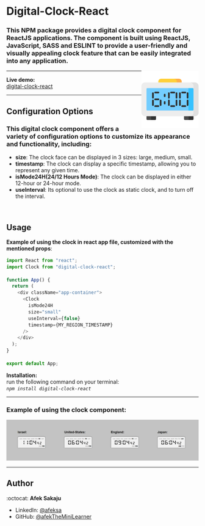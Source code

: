 # Digital-Clock-React

### This NPM package provides a digital clock component for ReactJS applications. The component is built using ReactJS, JavaScript, SASS and ESLINT to provide a user-friendly and visually appealing clock feature that can be easily integrated into any application. <br />

<img src="./readme-resources/clock.png" width=150px height=150px align="right">

---

**Live demo:** </br>[digital-clock-react](http://afektheminilearner.github.io/digital-clock-react)

---

## Configuration Options

### This digital clock component offers a variety of configuration options to customize its appearance and functionality, including:

- **size**: The clock face can be displayed in 3 sizes: large, medium, small.
- **timestamp**: The clock can display a specific timestamp, allowing you to represent any given time.
- **isMode24H(24/12 Hours Mode)**: The clock can be displayed in either 12-hour or 24-hour mode.
- **useInterval**: Its optional to use the clock as static clock, and to turn off the interval.

</br>

## Usage

**Example of using the clock in react app file, customized with the mentioned props**:

```js
import React from "react";
import Clock from "digital-clock-react";

function App() {
  return (
    <div className="app-container">
      <Clock
        isMode24H
        size="small"
        useInterval={false}
        timestamp={MY_REGION_TIMESTAMP}
      />
    </div>
  );
}

export default App;
```

**Installation:**</br>
run the following command on your terminal:</br> _`npm install digital-clock-react`_

---

### **Example of using the clock component:**

![Example-GIF](./readme-resources/clock-gif.gif)

---

## Author

:octocat: **Afek Sakaju**

- LinkedIn: [@afeksa](https://www.linkedin.com/in/afeksa/)
- GitHub: [@afekTheMiniLearner](https://github.com/afekTheMiniLearner)
